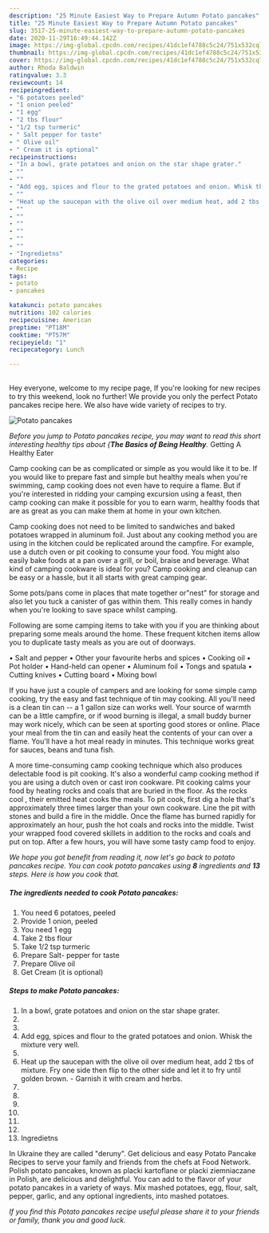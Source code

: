```yaml
---
description: "25 Minute Easiest Way to Prepare Autumn Potato pancakes"
title: "25 Minute Easiest Way to Prepare Autumn Potato pancakes"
slug: 3517-25-minute-easiest-way-to-prepare-autumn-potato-pancakes
date: 2020-11-29T16:49:44.142Z
image: https://img-global.cpcdn.com/recipes/41dc1ef4788c5c24/751x532cq70/potato-pancakes-recipe-main-photo.jpg
thumbnail: https://img-global.cpcdn.com/recipes/41dc1ef4788c5c24/751x532cq70/potato-pancakes-recipe-main-photo.jpg
cover: https://img-global.cpcdn.com/recipes/41dc1ef4788c5c24/751x532cq70/potato-pancakes-recipe-main-photo.jpg
author: Rhoda Baldwin
ratingvalue: 3.3
reviewcount: 14
recipeingredient:
- "6 potatoes peeled"
- "1 onion peeled"
- "1 egg"
- "2 tbs flour"
- "1/2 tsp turmeric"
- " Salt pepper for taste"
- " Olive oil"
- " Cream it is optional"
recipeinstructions:
- "In a bowl, grate potatoes and onion on the star shape grater."
- ""
- ""
- "Add egg, spices and flour to the grated potatoes and onion. Whisk the mixture very well."
- ""
- "Heat up the saucepan with the olive oil over medium heat, add 2 tbs of mixture. Fry one side then flip to the other side and let it to fry until golden brown.  Garnish it with cream and herbs."
- ""
- ""
- ""
- ""
- ""
- ""
- "Ingredietns"
categories:
- Recipe
tags:
- potato
- pancakes

katakunci: potato pancakes 
nutrition: 102 calories
recipecuisine: American
preptime: "PT18M"
cooktime: "PT57M"
recipeyield: "1"
recipecategory: Lunch

---
```

<br>
Hey everyone, welcome to my recipe page, If you're looking for new recipes to try this weekend, look no further! We provide you only the perfect Potato pancakes recipe here. We also have wide variety of recipes to try.
<br>


![Potato pancakes](https://img-global.cpcdn.com/recipes/41dc1ef4788c5c24/751x532cq70/potato-pancakes-recipe-main-photo.jpg)

<i>Before you jump to Potato pancakes recipe, you may want to read this short interesting healthy tips about {<strong>The Basics of Being Healthy</strong>.</i>
Getting A Healthy Eater

    
Camp cooking can be as complicated or simple as you would like it to be. If you would like to prepare fast and simple but healthy meals when you're swimming, camp cooking does not even have to require a flame. But if you're interested in ridding your camping excursion using a feast, then camp cooking can make it possible for you to earn warm, healthy foods that are as great as you can make them at home in your own kitchen.

Camp cooking does not need to be limited to sandwiches and baked potatoes wrapped in aluminum foil.  Just about any cooking method you are using in the kitchen could be replicated around the campfire. For example, use a dutch oven or pit cooking to consume your food. You might also easily bake foods at a pan over a grill, or boil, braise and beverage. What kind of camping cookware is ideal for you? Camp cooking and cleanup can be easy or a hassle, but it all starts with great camping gear.

Some pots/pans come in places that mate together or"nest" for storage and also let you tuck a canister of gas within them. This really comes in handy when you're looking to save space whilst camping.

Following are some camping items to take with you if you are thinking about preparing some meals around the home. These frequent kitchen items allow you to duplicate tasty meals as you are out of doorways.

• Salt and pepper
• Other your favourite herbs and spices
• Cooking oil
• Pot holder
• Hand-held can opener
• Aluminum foil
• Tongs and spatula
• Cutting knives
• Cutting board
• Mixing bowl


If you have just a couple of campers and are looking for some simple camp cooking, try the easy and fast technique of tin may cooking. All you'll need is a clean tin can -- a 1 gallon size can works well. Your source of warmth can be a little campfire, or if wood burning is illegal, a small buddy burner may work nicely, which can be seen at sporting good stores or online. Place your meal from the tin can and easily heat the contents of your can over a flame. You'll have a hot meal ready in minutes.  This technique works great for sauces, beans and tuna fish.

A more time-consuming camp cooking technique which also produces delectable food is pit cooking.  It's also a wonderful camp cooking method if you are using a dutch oven or cast iron cookware. Pit cooking calms your food by heating rocks and coals that are buried in the floor. As the rocks cool , their emitted heat cooks the meals. To pit cook, first dig a hole that's approximately three times larger than your own cookware. Line the pit with stones and build a fire in the middle. Once the flame has burned rapidly for approximately an hour, push the hot coals and rocks into the middle. Twist your wrapped food covered skillets in addition to the rocks and coals and put on top. After a few hours, you will have some tasty camp food to enjoy.


<i>We hope you got benefit from reading it, now let's go back to potato pancakes recipe. You can cook potato pancakes using <strong>8</strong> ingredients and <strong>13</strong> steps. Here is how you cook that.
</i>

##### The ingredients needed to cook Potato pancakes:

1. You need 6 potatoes, peeled
1. Provide 1 onion, peeled
1. You need 1 egg
1. Take 2 tbs flour
1. Take 1/2 tsp turmeric
1. Prepare  Salt- pepper for taste
1. Prepare  Olive oil
1. Get  Cream (it is optional)


##### Steps to make Potato pancakes:

1. In a bowl, grate potatoes and onion on the star shape grater.
1. 
1. 
1. Add egg, spices and flour to the grated potatoes and onion. Whisk the mixture very well.
1. 
1. Heat up the saucepan with the olive oil over medium heat, add 2 tbs of mixture. Fry one side then flip to the other side and let it to fry until golden brown.  - Garnish it with cream and herbs.
1. 
1. 
1. 
1. 
1. 
1. 
1. Ingredietns


In Ukraine they are called &#34;deruny&#34;. Get delicious and easy Potato Pancake Recipes to serve your family and friends from the chefs at Food Network. Polish potato pancakes, known as placki kartoflane or placki ziemniaczane in Polish, are delicious and delightful. You can add to the flavor of your potato pancakes in a variety of ways. Mix mashed potatoes, egg, flour, salt, pepper, garlic, and any optional ingredients, into mashed potatoes. 

<i>If you find this Potato pancakes recipe useful please share it to your friends or family, thank you and good luck.</i>
